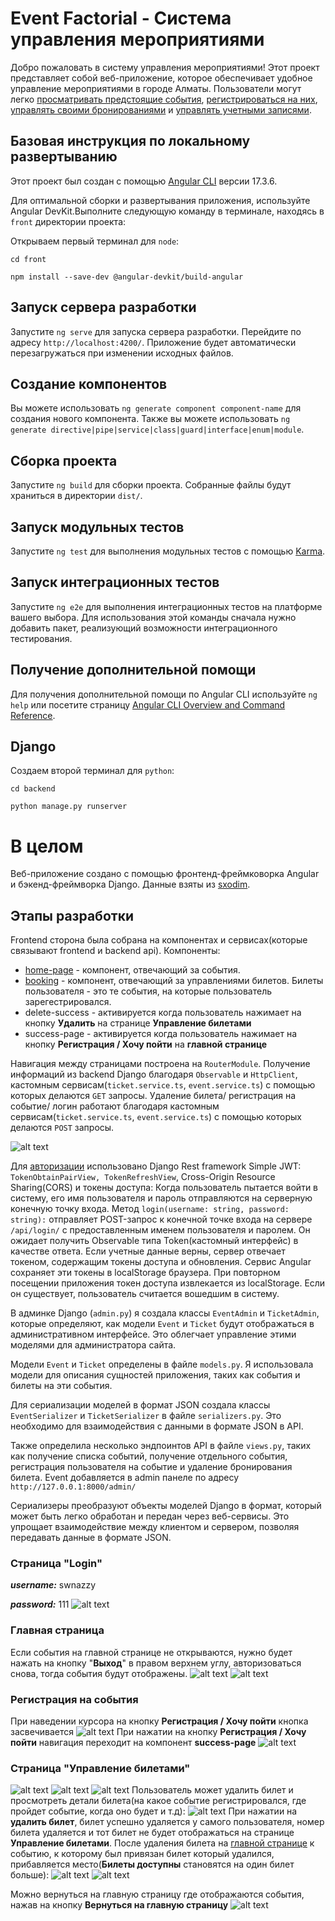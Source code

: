 # Event Factorial - Система управления мероприятиями

Добро пожаловать в систему управления мероприятиями! Этот проект представляет собой веб-приложение, которое обеспечивает удобное управление мероприятиями в городе Алматы. Пользователи могут легко [просматривать предстоящие события](#главная-страница), [регистрироваться на них](#регистрация-на-события), [управлять своими бронированиями](#страница-управление-билетами) и [управлять учетными записями](#страница-login).

## Базовая инструкция по локальному развертыванию 
Этот проект был создан с помощью [Angular CLI](https://github.com/angular/angular-cli) версии 17.3.6.

Для оптимальной сборки и развертывания приложения, используйте Angular DevKit.Выполните следующую команду в терминале, находясь в ```front``` директории проекта:

Открываем первый терминал для `node`:


```cd front```

```npm install --save-dev @angular-devkit/build-angular```


## Запуск сервера разработки

Запустите `ng serve` для запуска сервера разработки. Перейдите по адресу `http://localhost:4200/`. Приложение будет автоматически перезагружаться при изменении исходных файлов.

## Создание компонентов

Вы можете использовать `ng generate component component-name` для создания нового компонента. Также вы можете использовать `ng generate directive|pipe|service|class|guard|interface|enum|module`.

## Сборка проекта

Запустите `ng build` для сборки проекта. Собранные файлы будут храниться в директории `dist/`.

## Запуск модульных тестов

Запустите `ng test` для выполнения модульных тестов с помощью [Karma](https://karma-runner.github.io).

## Запуск интеграционных тестов

Запустите `ng e2e` для выполнения интеграционных тестов на платформе вашего выбора. Для использования этой команды сначала нужно добавить пакет, реализующий возможности интеграционного тестирования.

## Получение дополнительной помощи

Для получения дополнительной помощи по Angular CLI используйте `ng help` или посетите страницу [Angular CLI Overview and Command Reference](https://angular.io/cli).

## Django 

Создаем второй терминал для `python`:

```cd backend```


```python manage.py runserver```

# В целом
Веб-приложение создано с помощью фронтенд-фреймковорка Angular и бэкенд-фреймворка Django. 
Данные взяты из [sxodim](https://sxodim.com/almaty). 

## Этапы разработки
Frontend сторона была собрана на компонентах и сервисах(которые связывают frontend и backend api). Компоненты: 
 * [home-page](#главная-страница) - компонент, отвечающий за события. 
 * [booking](#страница-управление-билетами) - компонент, отвечающий за управлениями билетов. Билеты пользователя - это те события, на которые пользователь зарегестрировался.
 * delete-success - активируется когда пользователь нажимает на кнопку **Удалить** на странице **Управление билетами**
 * success-page - активируется когда пользователь нажимает на кнопку **Регистрация / Хочу пойти** на **главной странице**

Навигация между страницами построена на ```RouterModule```. Получение информаций из backend Django благодаря ```Observable``` и ```HttpClient```, кастомным сервисам(```ticket.service.ts```, ```event.service.ts```) с помощью которых делаются ```GET``` запросы. Удаление билета/ регистрация на событие/ логин работают благодаря кастомным сервисам(```ticket.service.ts```, ```event.service.ts```) с помощью которых делаются ```POST``` запросы.

![alt text](./preview/terminal_outs.png)

Для [авторизации](#страница-login) использовано Django Rest framework Simple JWT: ```TokenObtainPairView, TokenRefreshView```, Cross-Origin Resource Sharing(CORS) и токены доступа:
Когда пользователь пытается войти в систему, его имя пользователя и пароль отправляются на серверную конечную точку входа. Метод ```login(username: string, password: string):``` отправляет POST-запрос к конечной точке входа на сервере ```/api/login/``` с предоставленным именем пользователя и паролем. Он ожидает получить Observable типа Token(кастомный интерфейс) в качестве ответа.
Если учетные данные верны, сервер отвечает токеном, содержащим токены доступа и обновления.
Сервис Angular сохраняет эти токены в localStorage браузера.
При повторном посещении приложения токен доступа извлекается из localStorage. Если он существует, пользователь считается вошедшим в систему.


В админке Django (`admin.py`) я создала классы `EventAdmin` и `TicketAdmin`, которые определяют, как модели `Event` и `Ticket` будут отображаться в административном интерфейсе. Это облегчает управление этими моделями для администратора сайта.

Модели `Event` и `Ticket` определены в файле `models.py`. Я использовала модели для описания сущностей приложения, таких как события и билеты на эти события.

Для сериализации моделей в формат JSON создала классы `EventSerializer` и `TicketSerializer` в файле `serializers.py`. Это необходимо для взаимодействия с данными в формате JSON в API.

Также определила несколько эндпоинтов API в файле `views.py`, таких как получение списка событий, получение отдельного события, регистрация пользователя на событие и удаление бронирования билета. Event добавляется в admin панеле по адресу `http://127.0.0.1:8000/admin/`

Сериализеры преобразуют объекты моделей Django в формат, который может быть легко обработан и передан через веб-сервисы. Это упрощает взаимодействие между клиентом и сервером, позволяя передавать данные в формате JSON.

### Страница "Login"
***username:*** swnazzy

***password:*** 111
![alt text](./preview/image-8.png)
### Главная страница
Если события на главной странице не открываются, нужно будет нажать на кнопку "**Выход**" в правом верхнем углу, авторизоваться снова, тогда события будут отображены.
![alt text](./preview/image-9.png)
![alt text](./preview/image_home2.png)
### Регистрация на события
При наведении курсора на кнопку **Регистрация / Хочу пойти** кнопка засвечивается 
![alt text](./preview/image-10.png)
При нажатии на кнопку **Регистрация / Хочу пойти** навигация переходит на компонент **success-page**
![alt text](/preview/rega.png)
### Страница "**Управление билетами**"
 ![alt text](./preview/image.png) 
![alt text](./preview/image-5.png)
![alt text](./preview/image-6.png)
 Пользователь может удалить билет и просмотреть детали билета(на какое событие регистрировался, где пройдет событие, когда оно будет и т.д):
![alt text](./preview/image-2.png)
 При нажатии на **удалить билет**, билет успешно удаляется у самого пользователя, номер билета удаляется и тот билет не будет отображаться на странице **Управление билетами**. После удаления билета на [главной странице](#главная-страница) к событию, к которому был привязан билет который удалился, прибавляется место(**Билеты доступны** становятся на один билет больше):
 ![alt text](./preview/image-3.png)
 ![alt text](./preview/image-4.png)

Можно вернуться на главную страницу где отображаются события, нажав на кнопку **Вернуться на главную страницу**
![alt text](./preview/image-7.png)